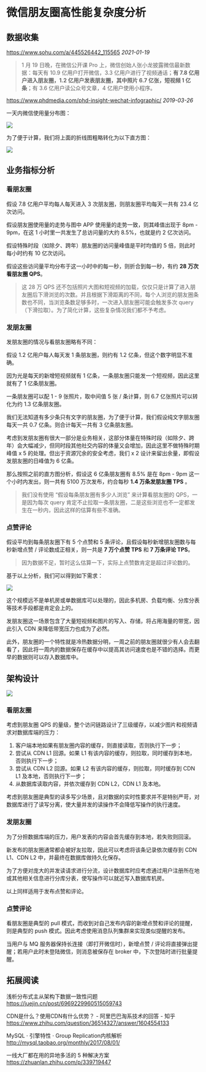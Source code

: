 # 微信朋友圈高性能复杂度分析



## 数据收集

https://www.sohu.com/a/445526442_115565 *2021-01-19*

> 1 月 19 日晚，在微信公开课 Pro 上，微信创始人张小龙披露微信最新数据：每天有 10.9 亿用户打开微信，3.3 亿用户进行了视频通话；**有 7.8 亿用户进入朋友圈，1.2 亿用户发表朋友圈，其中照片 6.7 亿张，短视频 1 亿条**；有 3.6 亿用户读公众号文章，4 亿用户使用小程序。

https://www.phdmedia.com/phd-insight-wechat-infographic/ *2019-03-26*

一天内微信使用量分布图：

![](https://github.com/yifeisg/thinking-in-architecture/blob/main/week02/wechat_usage_during_a_day.jpg)

为了便于计算，我们将上面的折线图粗略转化为以下直方图：

![](https://github.com/yifeisg/thinking-in-architecture/blob/main/week02/wechat_usage_histogram.jpg)

## 业务指标分析

### 看朋友圈

假设 7.8 亿用户平均每人每天进入 3 次朋友圈，则朋友圈平均每天一共有 23.4 亿次访问。

假设朋友圈使用量的走势与图中 APP 使用量的走势一致，则其峰值出现于 8pm - 9pm，在这 1 小时里一共发生了总访问量的大约 8.5%，也就是约 2 亿次访问。

假设特殊时段（如除夕、跨年）朋友圈的访问量峰值是平时均值的 5 倍，则此时每小时约有 10 亿次访问。

假设这些访问量平均分布于这一小时中的每一秒，则折合到每一秒，有约 **28 万次看朋友圈 QPS**。

> 这 28 万 QPS 还不包括照片大图和短视频的加载，仅仅只是计算了进入朋友圈后下滑浏览的次数。并且根据下滑距离的不同，每个人浏览的朋友圈条数也不同，当浏览条数足够多时，一次进入朋友圈可能会触发多次 query（下滑拉取）。为了简化计算，这些复杂情况我们都不予考虑。

### 发朋友圈

发朋友圈的情况与看朋友圈略有不同：

假设 1.2 亿用户每人每天发 1 条朋友圈，则约有 1.2 亿条，但这个数字明显不准确。

因为光是每天的新增短视频就有 1 亿条，一条朋友圈只能发一个短视频，因此这里就有了 1 亿条朋友圈。

一条朋友圈可以配 1 - 9 张照片，取中间值 5 张 / 条计算，则 6.7 亿张照片可以转化为约 1.3 亿条朋友圈。

我们无法知道有多少条只有文字的朋友圈，为了便于计算，我们假设纯文字朋友圈每天一共 0.7 亿条。则合计每天一共有 3 亿条朋友圈。

考虑到发朋友圈有很大一部分是业务相关，这部分体量在特殊时段（如除夕、跨年）会大幅减少，但同时段其他社交内容的体量又会增加，因此这里不做特殊时期峰值 x 5 的处理。但出于资源冗余的安全考虑，我们 x 2 设计来留出余量，即假设发朋友圈的日峰值为 6 亿条。

那么按照之前的直方图分析，假设这 6 亿条朋友圈有 8.5% 是在 8pm - 9pm 这一个小时内发出，则一共有 5100 万次发布，约合每秒 **1.4 万条发朋友圈 TPS** 。

> 我们没有使用 “假设每条朋友圈有多少人浏览” 来计算看朋友圈的 QPS，一是因为每次 query 肯定不止拉取一条朋友圈，二是这些浏览也不一定都发生在一秒内，因此这样的估算有些不准确。

### 点赞评论

假设平均到每条朋友圈下有 5 个点赞和 5 条评论，且假设每秒新增朋友圈数与每秒新增点赞 / 评论数成正相关，则一共是 **7 万个点赞 TPS** 和 **7 万条评论 TPS**。

> 因为数据不足，暂时这么估算一下，实际上点赞数肯定是超过评论数的。

基于以上分析，我们可以得到如下需求：

![](https://github.com/yifeisg/thinking-in-architecture/blob/main/week02/by_case_analysis.jpg)

这个规模远不是单机房或单数据库可以处理的，因此多机房、负载均衡、分库分表等技术手段都是肯定会上的。

发朋友圈这一场景包含了大量短视频和图片的写入、存储，将占用海量的带宽，因此引入 CDN 来降低带宽压力也成为了必然。

此外，朋友圈的一个特性就是冷热数据分明，一周之前的朋友圈就很少有人会去翻看了，因此将一周内的数据保存在缓存中以提高其访问速度也是不错的选择。而更早的数据则可以存入数据库中。

## 架构设计

![](https://github.com/yifeisg/thinking-in-architecture/blob/main/week02/wechat_moments_design.jpg)

### 看朋友圈

考虑到朋友圈 QPS 的量级，整个访问链路设计了三级缓存，以减少图片和视频请求对数据库端的压力：

1. 客户端本地如果有朋友圈内容的缓存，则直接读取，否则执行下一步；
2. 尝试从 CDN L1 回源。如果 L1 有该内容的缓存，则拉取，同时缓存到本地，否则执行下一步；
3. 尝试从 CDN L2 回源。如果 L2 有该内容的缓存，则拉取，同时缓存到 CDN L1 及本地，否则执行下一步；
4. 从数据库读取内容，并依次缓存到 CDN L2，CDN L1 及本地。

考虑到朋友圈是典型的读多写少场景，且对数据的实时性要求并不是特别严苛，对数据库进行了读写分离，使大量并发的读操作不会降低写操作的执行速度。

### 发朋友圈

为了分担数据库端的压力，用户发表的内容会首先缓存到本地，若失败则回滚。

新发布的朋友圈通常都会被好友拉取，因此可以考虑将该条记录依次缓存到 CDN L1、CDN L2 中，并最终在数据库做持久化保存。

为了方便对庞大的并发读请求进行分流，设计数据库时应考虑通过用户注册所在地或其他相关信息进行分库分表，使写操作可以就近写入数据库机房。

以上同样适用于发布点赞和评论。

### 点赞评论

看朋友圈是典型的 pull 模式，而收到对自己发布内容的新增点赞和评论的提醒，则是典型的 push 模式。因此考虑使用消息队列集群来实现类似提醒的发布。

当用户与 MQ 服务器保持长连接（即打开微信时），新增点赞 / 评论将直接弹出提醒；若用户此时未登陆微信，则消息被保存在 broker 中，下次登陆时进行批量提醒。

## 拓展阅读

浅析分布式主从架构下数据一致性问题 https://juejin.cn/post/6969229960515059743

CDN是什么？使用CDN有什么优势？ - 阿里巴巴淘系技术的回答 - 知乎 https://www.zhihu.com/question/36514327/answer/1604554133

MySQL · 引擎特性 · Group Replication内核解析 http://mysql.taobao.org/monthly/2017/08/01/

一线大厂都在用的异地多活的 5 种解决方案 https://zhuanlan.zhihu.com/p/339719447
